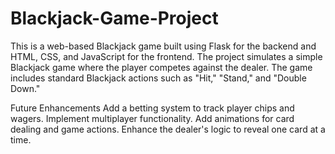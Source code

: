 # Blackjack-Game-Project
This is a web-based Blackjack game built using Flask for the backend and HTML, CSS, and JavaScript for the frontend. The project simulates a simple Blackjack game where the player competes against the dealer. The game includes standard Blackjack actions such as "Hit," "Stand," and "Double Down."

Future Enhancements
    Add a betting system to track player chips and wagers.
    Implement multiplayer functionality.
    Add animations for card dealing and game actions.
    Enhance the dealer's logic to reveal one card at a time.
